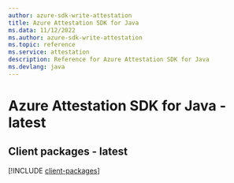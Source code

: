```yaml
---
author: azure-sdk-write-attestation
title: Azure Attestation SDK for Java
ms.data: 11/12/2022
ms.author: azure-sdk-write-attestation
ms.topic: reference
ms.service: attestation
description: Reference for Azure Attestation SDK for Java
ms.devlang: java
---
```

# Azure Attestation SDK for Java - latest

## Client packages - latest
[!INCLUDE [client-packages](attestation-client-index.md)]